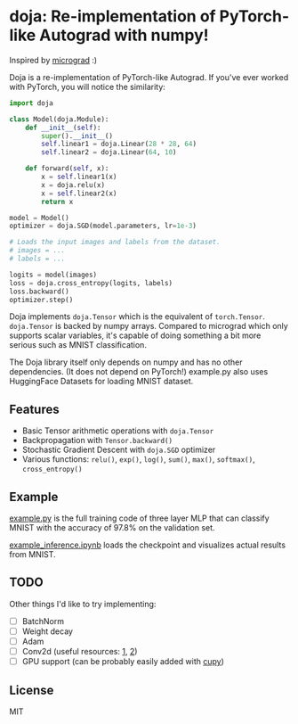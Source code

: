 # doja: Re-implementation of PyTorch-like Autograd with numpy!

Inspired by [micrograd](https://github.com/karpathy/micrograd) :)

Doja is a re-implementation of PyTorch-like Autograd. If you've ever worked with PyTorch, you will notice the similarity:

```py
import doja

class Model(doja.Module):
    def __init__(self):
        super().__init__()
        self.linear1 = doja.Linear(28 * 28, 64)
        self.linear2 = doja.Linear(64, 10)

    def forward(self, x):
        x = self.linear1(x)
        x = doja.relu(x)
        x = self.linear2(x)
        return x

model = Model()
optimizer = doja.SGD(model.parameters, lr=1e-3)

# Loads the input images and labels from the dataset.
# images = ...
# labels = ...

logits = model(images)
loss = doja.cross_entropy(logits, labels)
loss.backward()
optimizer.step()
```

Doja implements `doja.Tensor` which is the equivalent of `torch.Tensor`. `doja.Tensor` is backed by numpy arrays. Compared to micrograd which only supports scalar variables, it's capable of doing something a bit more serious such as MNIST classification.

The Doja library itself only depends on numpy and has no other dependencies. (It does not depend on PyTorch!) example.py also uses HuggingFace Datasets for loading MNIST dataset.

## Features

* Basic Tensor arithmetic operations with `doja.Tensor`
* Backpropagation with `Tensor.backward()`
* Stochastic Gradient Descent with `doja.SGD` optimizer
* Various functions: `relu()`, `exp()`, `log()`, `sum()`, `max()`, `softmax()`, `cross_entropy()`

## Example

[example.py](example.py) is the full training code of three layer MLP that can classify MNIST with the accuracy of 97.8% on the validation set.

[example_inference.ipynb](example_inference.ipynb) loads the checkpoint and visualizes actual results from MNIST.

## TODO

Other things I'd like to try implementing:

- [ ] BatchNorm
- [ ] Weight decay
- [ ] Adam
- [ ] Conv2d (useful resources: [1](https://github.com/Yangqing/caffe/wiki/Convolution-in-Caffe:-a-memo), [2](https://medium.com/impactai/cnns-from-different-viewpoints-fab7f52d159c))
- [ ] GPU support (can be probably easily added with [cupy](https://cupy.dev/))

## License

MIT